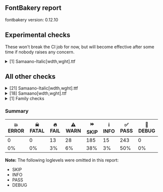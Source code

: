 ## FontBakery report

fontbakery version: 0.12.10



## Experimental checks

These won't break the CI job for now, but will become effective after some time if nobody raises any concern.


<details><summary>[1] Samaano-Italic[wdth,wght].ttf</summary>
<div>
<details>
    <summary>🔥 <b>FAIL</b> Checking that the typoAscender exceeds the yMax of the /Agrave. <a href="https://fontbakery.readthedocs.io/en/stable/fontbakery/checks/universal.metrics.html#"></a></summary>
    <div>







* 🔥 **FAIL** <p>OS/2.sTypoAscender value should be greater than 3157, but got 2457 instead</p>
 [code: typoAscender]



</div>
</details>
</div>
</details>




## All other checks



<details><summary>[21] Samaano-Italic[wdth,wght].ttf</summary>
<div>
<details>
    <summary>🔥 <b>FAIL</b> Checking font version fields (head and name table). <a href="https://fontbakery.readthedocs.io/en/stable/fontbakery/checks/opentype.head.html#"></a></summary>
    <div>







* 🔥 **FAIL** <p>head version is &quot;1.00101&quot; while name version string (for platform 3, encoding 1) is &quot;Version 1.000&quot;.</p>
 [code: mismatch]



</div>
</details>

<details>
    <summary>🔥 <b>FAIL</b> Checking correctness of monospaced metadata. <a href="https://fontbakery.readthedocs.io/en/stable/fontbakery/checks/opentype.name.html#"></a></summary>
    <div>







* 🔥 **FAIL** <p>On monospaced fonts, the value of post.isFixedPitch must be set to a non-zero value (meaning 'fixed width monospaced'), but got 0 instead.</p>
 [code: mono-bad-post-isFixedPitch]



* ⚠️ **WARN** <p>The OpenType spec recommends at <a href="https://learn.microsoft.com/en-us/typography/opentype/spec/recom#hhea-table">https://learn.microsoft.com/en-us/typography/opentype/spec/recom#hhea-table</a> that hhea.numberOfHMetrics be set to 3 but this font has 348 instead.
Please read <a href="https://github.com/fonttools/fonttools/issues/3014">https://github.com/fonttools/fonttools/issues/3014</a> to decide whether this makes sense for your font.</p>
 [code: bad-numberOfHMetrics]



</div>
</details>

<details>
    <summary>🔥 <b>FAIL</b> Checking post.italicAngle value. <a href="https://fontbakery.readthedocs.io/en/stable/fontbakery/checks/opentype.post.html#"></a></summary>
    <div>







* 🔥 **FAIL** <p>Font is italic, so post.italicAngle should be non-zero.</p>
 [code: zero-italic]



</div>
</details>

<details>
    <summary>🔥 <b>FAIL</b> STAT table has Axis Value tables? <a href="https://fontbakery.readthedocs.io/en/stable/fontbakery/checks/opentype.stat.html#"></a></summary>
    <div>







* 🔥 **FAIL** <p>STAT table has no Axis Value tables.</p>
 [code: no-axis-value-tables]



</div>
</details>

<details>
    <summary>🔥 <b>FAIL</b> Checking OS/2 usWinAscent & usWinDescent. <a href="https://fontbakery.readthedocs.io/en/stable/fontbakery/checks/universal.metrics.html#"></a></summary>
    <div>







* 🔥 **FAIL** <p>OS/2.usWinAscent value should be equal or greater than 3157, but got 2476 instead</p>
 [code: ascent]



* 🔥 **FAIL** <p>OS/2.usWinDescent value should be equal or greater than 978, but got 958 instead</p>
 [code: descent]



</div>
</details>

<details>
    <summary>🔥 <b>FAIL</b> Ensure dotted circle glyph is present and can attach marks. <a href="https://fontbakery.readthedocs.io/en/stable/fontbakery/checks/shaping.html#"></a></summary>
    <div>







* 🔥 **FAIL** <p>The following glyphs could not be attached to the dotted circle glyph:</p>
<pre><code>- uni0302
</code></pre>
 [code: unattached-dotted-circle-marks]



</div>
</details>

<details>
    <summary>🔥 <b>FAIL</b> Validate STAT particle names and values match the fallback names in GFAxisRegistry. <a href="https://fontbakery.readthedocs.io/en/stable/fontbakery/checks/googlefonts.axisregistry.html#"></a></summary>
    <div>







* 🔥 **FAIL** <p>STAT table is missing Axis Value Records</p>
 [code: missing-axis-values]



</div>
</details>

<details>
    <summary>⚠️ <b>WARN</b> Check glyphs in mark glyph class are non-spacing. <a href="https://fontbakery.readthedocs.io/en/stable/fontbakery/checks/opentype.gdef.html#"></a></summary>
    <div>







* ⚠️ **WARN** <p>The following spacing glyphs may be in the GDEF mark glyph class by mistake:
acutecomb (U+0301), dotbelowcomb (U+0323), glyph094D (unencoded), gravecomb (U+0300), tildecomb (U+0303), uni0304 (U+0304), uni0306 (U+0306), uni0307 (U+0307), uni0308 (U+0308), uni030A (U+030A), uni030B (U+030B), uni030C (U+030C), uni0326 (U+0326), uni0327 (U+0327), uni0328 (U+0328), uni0331 (U+0331), uni0900 (U+0900), uni0901 (U+0901), uni0902 (U+0902), uni0930_uni094D.blwf (unencoded), uni0930_uni094D.rphf (unencoded), uni093A (U+093A), uni093C (U+093C), uni0941 (U+0941), uni0942 (U+0942), uni0943 (U+0943), uni0944 (U+0944), uni0945 (U+0945), uni0946 (U+0946), uni0947 (U+0947), uni0948 (U+0948), uni094D (U+094D), uni0951 (U+0951), uni0952 (U+0952), uni0953 (U+0953), uni0954 (U+0954), uni0955 (U+0955), uni0956 (U+0956), uni0957 (U+0957), uni0962 (U+0962) and uni0963 (U+0963)</p>
 [code: spacing-mark-glyphs]



</div>
</details>

<details>
    <summary>⚠️ <b>WARN</b> Check mark characters are in GDEF mark glyph class. <a href="https://fontbakery.readthedocs.io/en/stable/fontbakery/checks/opentype.gdef.html#"></a></summary>
    <div>







* ⚠️ **WARN** <p>The following mark characters could be in the GDEF mark glyph class:
hookabovecomb (U+0309) and uni0305 (U+0305)</p>
 [code: mark-chars]



</div>
</details>

<details>
    <summary>⚠️ <b>WARN</b> Does GPOS table have kerning information? This check skips monospaced fonts as defined by post.isFixedPitch value <a href="https://fontbakery.readthedocs.io/en/stable/fontbakery/checks/opentype.gpos.html#"></a></summary>
    <div>







* ⚠️ **WARN** <p>GPOS table lacks kerning information.</p>
 [code: lacks-kern-info]



</div>
</details>

<details>
    <summary>⚠️ <b>WARN</b> Check accent of Lcaron, dcaron, lcaron, tcaron <a href="https://fontbakery.readthedocs.io/en/stable/fontbakery/checks/universal.html#"></a></summary>
    <div>









* ⚠️ **WARN** <p>dcaron is decomposed and therefore could not be checked. Please check manually.</p>
 [code: decomposed-outline]



* ⚠️ **WARN** <p>Lcaron is decomposed and therefore could not be checked. Please check manually.</p>
 [code: decomposed-outline]



* ⚠️ **WARN** <p>lcaron is decomposed and therefore could not be checked. Please check manually.</p>
 [code: decomposed-outline]



* ⚠️ **WARN** <p>tcaron is decomposed and therefore could not be checked. Please check manually.</p>
 [code: decomposed-outline]



</div>
</details>

<details>
    <summary>⚠️ <b>WARN</b> Detect any interpolation issues in the font. <a href="https://fontbakery.readthedocs.io/en/stable/fontbakery/checks/universal.html#"></a></summary>
    <div>







* ⚠️ **WARN** <p>Interpolation issues were found in the font:</p>
<pre><code>- Contour 0 start point differs in glyph 'Hbar' between location wght=700,wdth=100 and location wght=700,wdth=200

- Contour 1 start point differs in glyph 'Hbar' between location wght=700,wdth=100 and location wght=700,wdth=200

- Contour 2 start point differs in glyph 'Hbar' between location wght=700,wdth=100 and location wght=700,wdth=200

- Contour 3 start point differs in glyph 'Hbar' between location wght=700,wdth=100 and location wght=700,wdth=200

- Contour 0 start point differs in glyph 'hbar' between location wght=700,wdth=100 and location wght=700,wdth=200

- Contour 1 start point differs in glyph 'hbar' between location wght=700,wdth=100 and location wght=700,wdth=200

- Contour 2 start point differs in glyph 'hbar' between location wght=700,wdth=100 and location wght=700,wdth=200

- Contour 3 start point differs in glyph 'hbar' between location wght=700,wdth=100 and location wght=700,wdth=200

- Contour 0 start point differs in glyph 'AE' between location wght=700,wdth=100 and location wght=700,wdth=200

- Contour 1 start point differs in glyph 'AE' between location wght=700,wdth=100 and location wght=700,wdth=200

- Contour 2 start point differs in glyph 'AE' between location wght=700,wdth=100 and location wght=700,wdth=200

- Contour 3 start point differs in glyph 'AE' between location wght=700,wdth=100 and location wght=700,wdth=200

- Contour 4 start point differs in glyph 'AE' between location wght=700,wdth=100 and location wght=700,wdth=200

- Contour 0 start point differs in glyph 'Eth' between location wght=700,wdth=100 and location wght=700,wdth=200

- Contour 1 start point differs in glyph 'Eth' between location wght=700,wdth=100 and location wght=700,wdth=200

- Contour 2 start point differs in glyph 'Eth' between location wght=700,wdth=100 and location wght=700,wdth=200

- Contour 3 start point differs in glyph 'Eth' between location wght=700,wdth=100 and location wght=700,wdth=200

- Contour 4 start point differs in glyph 'Eth' between location wght=700,wdth=100 and location wght=700,wdth=200

- Contour 5 start point differs in glyph 'Eth' between location wght=700,wdth=100 and location wght=700,wdth=200
</code></pre>
 [code: interpolation-issues]



</div>
</details>

<details>
    <summary>⚠️ <b>WARN</b> Check font contains no unreachable glyphs <a href="https://fontbakery.readthedocs.io/en/stable/fontbakery/checks/universal.glyphset.html#"></a></summary>
    <div>







* ⚠️ **WARN** <p>The following glyphs could not be reached by codepoint or substitution rules:</p>
<pre><code>- glyph094D

- uni0930_uni094D.abvs

- uni0930_uni094D.vatu
</code></pre>
 [code: unreachable-glyphs]



</div>
</details>

<details>
    <summary>⚠️ <b>WARN</b> Validate size, and resolution of article images, and ensure article page has minimum length and includes visual assets. <a href="https://fontbakery.readthedocs.io/en/stable/fontbakery/checks/googlefonts.article.html#"></a></summary>
    <div>







* ⚠️ **WARN** <p>Family metadata at fonts/variable does not have an article.</p>
 [code: lacks-article]



</div>
</details>

<details>
    <summary>⚠️ <b>WARN</b> Check for codepoints not covered by METADATA subsets. <a href="https://fontbakery.readthedocs.io/en/stable/fontbakery/checks/googlefonts.subsets.html#"></a></summary>
    <div>







* ⚠️ **WARN** <p>The following codepoints supported by the font are not covered by
any subsets defined in the font's metadata file, and will never
be served. You can solve this by either manually adding additional
subset declarations to METADATA.pb, or by editing the glyphset
definitions.</p>
<ul>
<li>U+02D8 BREVE: try adding one of: canadian-aboriginal, yi</li>
<li>U+02D9 DOT ABOVE: try adding one of: canadian-aboriginal, yi</li>
<li>U+02DB OGONEK: try adding one of: canadian-aboriginal, yi</li>
<li>U+0302 COMBINING CIRCUMFLEX ACCENT: try adding one of: tifinagh, coptic, cherokee, math</li>
<li>U+0305 COMBINING OVERLINE: try adding one of: elbasan, glagolitic, coptic, gothic, math</li>
<li>U+0306 COMBINING BREVE: try adding one of: tifinagh, old-permic</li>
<li>U+0307 COMBINING DOT ABOVE: try adding one of: canadian-aboriginal, duployan, hebrew, syriac, coptic, tai-le, tifinagh, old-permic, malayalam, todhri, math</li>
<li>U+030A COMBINING RING ABOVE: try adding one of: duployan, syriac</li>
<li>U+030B COMBINING DOUBLE ACUTE ACCENT: try adding one of: osage, cherokee</li>
<li>U+030C COMBINING CARON: try adding one of: tai-le, cherokee</li>
<li>U+0326 COMBINING COMMA BELOW: try adding math</li>
<li>U+0327 COMBINING CEDILLA: try adding math</li>
<li>U+0328 COMBINING OGONEK: not included in any glyphset definition</li>
<li>U+0331 COMBINING MACRON BELOW: try adding one of: syriac, sunuwar, cherokee, tifinagh, caucasian-albanian, gothic, thai</li>
<li>U+2021 DOUBLE DAGGER: try adding adlam</li>
<li>U+2030 PER MILLE SIGN: try adding adlam</li>
<li>U+FB01 LATIN SMALL LIGATURE FI: not included in any glyphset definition</li>
<li>U+FB02 LATIN SMALL LIGATURE FL: not included in any glyphset definition</li>
</ul>
<p>Or you can add the above codepoints to one of the subsets supported by the font: <code>devanagari</code>, <code>latin</code>, <code>latin-ext</code></p>
 [code: unreachable-subsetting]



</div>
</details>

<details>
    <summary>⚠️ <b>WARN</b> Ensure soft_dotted characters lose their dot when combined with marks that replace the dot. <a href="https://fontbakery.readthedocs.io/en/stable/fontbakery/checks/shaping.html#"></a></summary>
    <div>







* ⚠️ **WARN** <p>The dot of soft dotted characters used in orthographies <em>must</em> disappear in the following strings: j̀ į̀ į́ į̂ į̃ į̄ į̌</p>
<p>The dot of soft dotted characters <em>should</em> disappear in other cases, for example: i̅ i̇ ỉ ị̅ ị̇ ị̉ i̦̅ i̦̇ ỉ̦ i̧̅ i̧̇ ỉ̧ i̱̅ i̱̇ ỉ̱ j̅ j̇ j̉ j̣̀ j̣̅</p>
<p>Your font fully covers the following languages that require the soft-dotted feature: Dutch (Latn, 31,709,104 speakers), Lithuanian (Latn, 2,357,094 speakers).</p>
<p>Your font does <em>not</em> cover the following languages that require the soft-dotted feature: Mfumte (Latn, 79,000 speakers), Mundani (Latn, 34,000 speakers), Cicipu (Latn, 44,000 speakers), Bafut (Latn, 158,146 speakers), Dii (Latn, 71,000 speakers), Ukrainian (Cyrl, 29,273,587 speakers), Lugbara (Latn, 2,200,000 speakers), Belarusian (Cyrl, 10,064,517 speakers), Makaa (Latn, 221,000 speakers), Mango (Latn, 77,000 speakers), Yala (Latn, 200,000 speakers), Bete-Bendi (Latn, 100,000 speakers), South Central Banda (Latn, 244,000 speakers), Zapotec (Latn, 490,000 speakers), Basaa (Latn, 332,940 speakers), Southern Kisi (Latn, 360,000 speakers), Dan (Latn, 1,099,244 speakers), Vute (Latn, 21,000 speakers), Gulay (Latn, 250,478 speakers), Ma’di (Latn, 584,000 speakers), Igbo (Latn, 27,823,640 speakers), Aghem (Latn, 38,843 speakers), Navajo (Latn, 166,319 speakers), Ebira (Latn, 2,200,000 speakers), Nateni (Latn, 100,000 speakers), Avokaya (Latn, 100,000 speakers), Nzakara (Latn, 50,000 speakers), Ngbaka (Latn, 1,020,000 speakers), Ekpeye (Latn, 226,000 speakers), Koonzime (Latn, 40,000 speakers), Sar (Latn, 500,000 speakers), Ijo, Southeast (Latn, 2,471,000 speakers), Fur (Latn, 1,230,163 speakers), Kom (Latn, 360,685 speakers), Kpelle, Guinea (Latn, 622,000 speakers), Ejagham (Latn, 120,000 speakers).</p>
 [code: soft-dotted]



</div>
</details>

<details>
    <summary>⚠️ <b>WARN</b> Are there any misaligned on-curve points? <a href="https://fontbakery.readthedocs.io/en/stable/fontbakery/checks/outline.html#"></a></summary>
    <div>







* ⚠️ **WARN** <p>The following glyphs have on-curve points which have potentially incorrect y coordinates:</p>
<pre><code>* Eng (U+014A): X=112.0,Y=1550.0 (should be at cap-height 1548?)

* Eng (U+014A): X=911.0,Y=1550.0 (should be at cap-height 1548?)

* uni1E4D (U+1E4D): X=785.0,Y=1550.0 (should be at cap-height 1548?)
</code></pre>
 [code: found-misalignments]



</div>
</details>

<details>
    <summary>⚠️ <b>WARN</b> Check the direction of the outermost contour in each glyph <a href="https://fontbakery.readthedocs.io/en/stable/fontbakery/checks/outline.html#"></a></summary>
    <div>







* ⚠️ **WARN** <p>The following glyphs have a counter-clockwise outer contour:</p>
<pre><code>* AE (U+00C6) has a counter-clockwise outer contour

* AE (U+00C6) has a counter-clockwise outer contour

* AE (U+00C6) has a counter-clockwise outer contour

* AE (U+00C6) has a counter-clockwise outer contour

* AE (U+00C6) has a counter-clockwise outer contour

* Eth (U+00D0) has a counter-clockwise outer contour

* Eth (U+00D0) has a counter-clockwise outer contour

* Eth (U+00D0) has a counter-clockwise outer contour

* Eth (U+00D0) has a counter-clockwise outer contour

* Eth (U+00D0) has a counter-clockwise outer contour

* Eth (U+00D0) has a counter-clockwise outer contour

* Hbar (U+0126) has a counter-clockwise outer contour

* Hbar (U+0126) has a counter-clockwise outer contour

* Hbar (U+0126) has a counter-clockwise outer contour

* Hbar (U+0126) has a counter-clockwise outer contour

* hbar (U+0127) has a counter-clockwise outer contour

* hbar (U+0127) has a counter-clockwise outer contour

* hbar (U+0127) has a counter-clockwise outer contour

* hbar (U+0127) has a counter-clockwise outer contour
</code></pre>
 [code: ccw-outer-contour]



</div>
</details>

<details>
    <summary>⚠️ <b>WARN</b> Ensure variable fonts include an avar table. <a href="https://fontbakery.readthedocs.io/en/stable/fontbakery/checks/googlefonts.varfont.html#"></a></summary>
    <div>







* ⚠️ **WARN** <p>This variable font does not have an avar table.</p>
 [code: missing-avar]



</div>
</details>

<details>
    <summary>⚠️ <b>WARN</b> Ensure fonts have ScriptLangTags declared on the 'meta' table. <a href="https://fontbakery.readthedocs.io/en/stable/fontbakery/checks/googlefonts.meta.html#"></a></summary>
    <div>







* ⚠️ **WARN** <p>This font file does not have a 'meta' table.</p>
 [code: lacks-meta-table]



</div>
</details>

<details>
    <summary>⚠️ <b>WARN</b> Checking OS/2 achVendID. <a href="https://fontbakery.readthedocs.io/en/stable/fontbakery/checks/googlefonts.os2.html#"></a></summary>
    <div>







* ⚠️ **WARN** <p>OS/2 VendorID value 'anir' is not yet recognized. If you registered it recently, then it's safe to ignore this warning message. Otherwise, you should set it to your own unique 4 character code, and register it with Microsoft at <a href="https://www.microsoft.com/typography/links/vendorlist.aspx">https://www.microsoft.com/typography/links/vendorlist.aspx</a></p>
 [code: unknown]



</div>
</details>
</div>
</details>

<details><summary>[18] Samaano[wdth,wght].ttf</summary>
<div>
<details>
    <summary>🔥 <b>FAIL</b> Checking font version fields (head and name table). <a href="https://fontbakery.readthedocs.io/en/stable/fontbakery/checks/opentype.head.html#"></a></summary>
    <div>







* 🔥 **FAIL** <p>head version is &quot;1.00101&quot; while name version string (for platform 3, encoding 1) is &quot;Version 1.000&quot;.</p>
 [code: mismatch]



</div>
</details>

<details>
    <summary>🔥 <b>FAIL</b> Checking correctness of monospaced metadata. <a href="https://fontbakery.readthedocs.io/en/stable/fontbakery/checks/opentype.name.html#"></a></summary>
    <div>







* 🔥 **FAIL** <p>On monospaced fonts, the value of post.isFixedPitch must be set to a non-zero value (meaning 'fixed width monospaced'), but got 0 instead.</p>
 [code: mono-bad-post-isFixedPitch]



* ⚠️ **WARN** <p>The OpenType spec recommends at <a href="https://learn.microsoft.com/en-us/typography/opentype/spec/recom#hhea-table">https://learn.microsoft.com/en-us/typography/opentype/spec/recom#hhea-table</a> that hhea.numberOfHMetrics be set to 3 but this font has 356 instead.
Please read <a href="https://github.com/fonttools/fonttools/issues/3014">https://github.com/fonttools/fonttools/issues/3014</a> to decide whether this makes sense for your font.</p>
 [code: bad-numberOfHMetrics]



</div>
</details>

<details>
    <summary>🔥 <b>FAIL</b> Checking OS/2 usWinAscent & usWinDescent. <a href="https://fontbakery.readthedocs.io/en/stable/fontbakery/checks/universal.metrics.html#"></a></summary>
    <div>







* 🔥 **FAIL** <p>OS/2.usWinAscent value should be equal or greater than 3157, but got 2476 instead</p>
 [code: ascent]



* 🔥 **FAIL** <p>OS/2.usWinDescent value should be equal or greater than 978, but got 958 instead</p>
 [code: descent]



</div>
</details>

<details>
    <summary>🔥 <b>FAIL</b> Ensure dotted circle glyph is present and can attach marks. <a href="https://fontbakery.readthedocs.io/en/stable/fontbakery/checks/shaping.html#"></a></summary>
    <div>







* 🔥 **FAIL** <p>The following glyphs could not be attached to the dotted circle glyph:</p>
<pre><code>- acutecomb

- dotbelowcomb

- gravecomb

- tildecomb

- uni0302

- uni0304

- uni0306

- uni0307

- uni0308

- uni030A

- uni030B

- uni030C

- uni0326

- uni0327

- uni0328

- uni0331
</code></pre>
 [code: unattached-dotted-circle-marks]



</div>
</details>

<details>
    <summary>⚠️ <b>WARN</b> Check glyphs in mark glyph class are non-spacing. <a href="https://fontbakery.readthedocs.io/en/stable/fontbakery/checks/opentype.gdef.html#"></a></summary>
    <div>







* ⚠️ **WARN** <p>The following spacing glyphs may be in the GDEF mark glyph class by mistake:
glyph094D (unencoded), uni0900 (U+0900), uni0901 (U+0901), uni0902 (U+0902), uni0930_uni094D.blwf (unencoded), uni0930_uni094D.rphf (unencoded), uni093A (U+093A), uni093C (U+093C), uni0941 (U+0941), uni0942 (U+0942), uni0943 (U+0943), uni0944 (U+0944), uni0945 (U+0945), uni0946 (U+0946), uni0947 (U+0947), uni0948 (U+0948), uni094D (U+094D), uni0951 (U+0951), uni0952 (U+0952), uni0953 (U+0953), uni0954 (U+0954), uni0955 (U+0955), uni0956 (U+0956), uni0957 (U+0957), uni0962 (U+0962) and uni0963 (U+0963)</p>
 [code: spacing-mark-glyphs]



</div>
</details>

<details>
    <summary>⚠️ <b>WARN</b> Check mark characters are in GDEF mark glyph class. <a href="https://fontbakery.readthedocs.io/en/stable/fontbakery/checks/opentype.gdef.html#"></a></summary>
    <div>







* ⚠️ **WARN** <p>The following mark characters could be in the GDEF mark glyph class:
hookabovecomb (U+0309) and uni0305 (U+0305)</p>
 [code: mark-chars]



</div>
</details>

<details>
    <summary>⚠️ <b>WARN</b> Does GPOS table have kerning information? This check skips monospaced fonts as defined by post.isFixedPitch value <a href="https://fontbakery.readthedocs.io/en/stable/fontbakery/checks/opentype.gpos.html#"></a></summary>
    <div>







* ⚠️ **WARN** <p>GPOS table lacks kerning information.</p>
 [code: lacks-kern-info]



</div>
</details>

<details>
    <summary>⚠️ <b>WARN</b> Check hhea.caretSlopeRise and hhea.caretSlopeRun <a href="https://fontbakery.readthedocs.io/en/stable/fontbakery/checks/opentype.hhea.html#"></a></summary>
    <div>







* ⚠️ **WARN** <p>hhea.caretSlopeRise and hhea.caretSlopeRun do not match with post.italicAngle.
Got: caretSlopeRise 2048 and caretSlopeRun -745
Expected: caretSlopeRise 1 and caretSlopeRun 0</p>
 [code: caretslope-mismatch]



</div>
</details>

<details>
    <summary>⚠️ <b>WARN</b> Check accent of Lcaron, dcaron, lcaron, tcaron <a href="https://fontbakery.readthedocs.io/en/stable/fontbakery/checks/universal.html#"></a></summary>
    <div>









* ⚠️ **WARN** <p>dcaron is decomposed and therefore could not be checked. Please check manually.</p>
 [code: decomposed-outline]



* ⚠️ **WARN** <p>Lcaron is decomposed and therefore could not be checked. Please check manually.</p>
 [code: decomposed-outline]



* ⚠️ **WARN** <p>lcaron is decomposed and therefore could not be checked. Please check manually.</p>
 [code: decomposed-outline]



* ⚠️ **WARN** <p>tcaron is decomposed and therefore could not be checked. Please check manually.</p>
 [code: decomposed-outline]



</div>
</details>

<details>
    <summary>⚠️ <b>WARN</b> Detect any interpolation issues in the font. <a href="https://fontbakery.readthedocs.io/en/stable/fontbakery/checks/universal.html#"></a></summary>
    <div>







* ⚠️ **WARN** <p>Interpolation issues were found in the font:</p>
<pre><code>- Contour order differs in glyph 'uni0946_uni0930_uni094D.abvs': [0, 1, 2, 3, 4, 5, 6] in wght=700,wdth=100, [4, 1, 5, 3, 6, 2, 0] in wght=700,wdth=200.

- Contour 0 start point differs in glyph 'uni0946_uni0930_uni094D.abvs' between location wght=700,wdth=100 and location wght=700,wdth=200

- Contour 0 in glyph 'uni0946_uni0930_uni094D.abvs': becomes underweight between wght=700,wdth=100 and wght=700,wdth=200.

- Contour 5 start point differs in glyph 'uni0946_uni0930_uni094D.abvs' between location wght=700,wdth=100 and location wght=700,wdth=200

- Contour 6 start point differs in glyph 'uni0946_uni0930_uni094D.abvs' between location wght=700,wdth=100 and location wght=700,wdth=200

- Contour 6 in glyph 'uni0946_uni0930_uni094D.abvs': becomes underweight between wght=700,wdth=100 and wght=700,wdth=200.

- Contour 2 in glyph 'uni01C5': becomes underweight between wght=700,wdth=200 and wght=100,wdth=100.

- Contour 9 in glyph 'uni01C5': becomes underweight between wght=700,wdth=200 and wght=100,wdth=100.

- Contour order differs in glyph 'uni0948_uni0902.abvs': [0, 1, 2, 3] in wght=700,wdth=100, [0, 2, 3, 1] in wght=700,wdth=200.

- Contour 3 start point differs in glyph 'uni0948_uni0902.abvs' between location wght=700,wdth=100 and location wght=700,wdth=200

- Contour 3 in glyph 'uni0948_uni0902.abvs': becomes underweight between wght=700,wdth=100 and wght=700,wdth=200.

- Contour order differs in glyph 'uni0945_uni0902.abvs': [0, 1, 2, 3, 4] in wght=700,wdth=100, [0, 2, 3, 4, 1] in wght=700,wdth=200.

- Contour order differs in glyph 'uni0945_uni0902.abvs': [0, 1, 2, 3, 4] in wght=100,wdth=100, [0, 1, 2, 4, 3] in wght=100,wdth=200.

- Contour order differs in glyph 'uni0945_uni0930_uni094D.abvs': [0, 1, 2, 3, 4, 5, 6] in wght=700,wdth=100, [4, 2, 5, 3, 6, 0, 1] in wght=700,wdth=200.

- Contour 0 start point differs in glyph 'uni0945_uni0930_uni094D.abvs' between location wght=700,wdth=100 and location wght=700,wdth=200

- Contour 0 in glyph 'uni0945_uni0930_uni094D.abvs': becomes underweight between wght=700,wdth=100 and wght=700,wdth=200.

- Contour 1 start point differs in glyph 'uni0945_uni0930_uni094D.abvs' between location wght=700,wdth=100 and location wght=700,wdth=200

- Contour 1 in glyph 'uni0945_uni0930_uni094D.abvs': becomes underweight between wght=700,wdth=100 and wght=700,wdth=200.

- Contour 5 start point differs in glyph 'uni0945_uni0930_uni094D.abvs' between location wght=700,wdth=100 and location wght=700,wdth=200

- Contour 5 in glyph 'uni0945_uni0930_uni094D.abvs': becomes underweight between wght=700,wdth=100 and wght=700,wdth=200.

- Contour 8 in glyph 'uni01C6': becomes underweight between wght=700,wdth=200 and wght=100,wdth=100.

- Contour 2 in glyph 'uni01C4': becomes underweight between wght=700,wdth=200 and wght=100,wdth=100.

- Contour 9 in glyph 'uni01C4': becomes underweight between wght=700,wdth=200 and wght=100,wdth=100.

- Contour order differs in glyph 'uni0949_uni0902.abvs': [0, 1, 2, 3, 4, 5] in wght=700,wdth=100, [0, 1, 5, 3, 4, 2] in wght=700,wdth=200.

- Contour order differs in glyph 'uni0947_uni0902.abvs': [0, 1, 2] in wght=700,wdth=100, [0, 2, 1] in wght=700,wdth=200.

- Contour 2 start point differs in glyph 'uni0947_uni0902.abvs' between location wght=700,wdth=100 and location wght=700,wdth=200

- Contour order differs in glyph 'uni0946_uni0902.abvs': [0, 1, 2, 3, 4] in wght=700,wdth=100, [0, 3, 2, 4, 1] in wght=700,wdth=200.

- Contour order differs in glyph 'uni0946_uni0902.abvs': [0, 1, 2, 3, 4] in wght=700,wdth=200, [0, 1, 2, 4, 3] in wght=100,wdth=100.

- Contour order differs in glyph 'uni0946_uni0902.abvs': [0, 1, 2, 3, 4] in wght=100,wdth=100, [0, 1, 2, 4, 3] in wght=100,wdth=200.

- Contour order differs in glyph 'uni094C_uni0902.abvs': [0, 1, 2, 3, 4] in wght=700,wdth=100, [0, 1, 3, 4, 2] in wght=700,wdth=200.

- Contour 4 start point differs in glyph 'uni094C_uni0902.abvs' between location wght=700,wdth=100 and location wght=700,wdth=200

- Contour order differs in glyph 'uni094C_uni0902.abvs': [0, 1, 2, 3, 4] in wght=700,wdth=200, [0, 1, 2, 4, 3] in wght=100,wdth=100.

- Contour order differs in glyph 'uni094C_uni0902.abvs': [0, 1, 2, 3, 4] in wght=100,wdth=100, [0, 1, 3, 4, 2] in wght=100,wdth=200.
</code></pre>
 [code: interpolation-issues]



</div>
</details>

<details>
    <summary>⚠️ <b>WARN</b> Check font contains no unreachable glyphs <a href="https://fontbakery.readthedocs.io/en/stable/fontbakery/checks/universal.glyphset.html#"></a></summary>
    <div>







* ⚠️ **WARN** <p>The following glyphs could not be reached by codepoint or substitution rules:</p>
<pre><code>- glyph094D

- uni0930_uni094D.abvs

- uni0930_uni094D.vatu
</code></pre>
 [code: unreachable-glyphs]



</div>
</details>

<details>
    <summary>⚠️ <b>WARN</b> Validate size, and resolution of article images, and ensure article page has minimum length and includes visual assets. <a href="https://fontbakery.readthedocs.io/en/stable/fontbakery/checks/googlefonts.article.html#"></a></summary>
    <div>







* ⚠️ **WARN** <p>Family metadata at fonts/variable does not have an article.</p>
 [code: lacks-article]



</div>
</details>

<details>
    <summary>⚠️ <b>WARN</b> Check for codepoints not covered by METADATA subsets. <a href="https://fontbakery.readthedocs.io/en/stable/fontbakery/checks/googlefonts.subsets.html#"></a></summary>
    <div>







* ⚠️ **WARN** <p>The following codepoints supported by the font are not covered by
any subsets defined in the font's metadata file, and will never
be served. You can solve this by either manually adding additional
subset declarations to METADATA.pb, or by editing the glyphset
definitions.</p>
<ul>
<li>U+02D8 BREVE: try adding one of: canadian-aboriginal, yi</li>
<li>U+02D9 DOT ABOVE: try adding one of: canadian-aboriginal, yi</li>
<li>U+02DB OGONEK: try adding one of: canadian-aboriginal, yi</li>
<li>U+0302 COMBINING CIRCUMFLEX ACCENT: try adding one of: tifinagh, coptic, cherokee, math</li>
<li>U+0305 COMBINING OVERLINE: try adding one of: elbasan, glagolitic, coptic, gothic, math</li>
<li>U+0306 COMBINING BREVE: try adding one of: tifinagh, old-permic</li>
<li>U+0307 COMBINING DOT ABOVE: try adding one of: canadian-aboriginal, duployan, hebrew, syriac, coptic, tai-le, tifinagh, old-permic, malayalam, todhri, math</li>
<li>U+030A COMBINING RING ABOVE: try adding one of: duployan, syriac</li>
<li>U+030B COMBINING DOUBLE ACUTE ACCENT: try adding one of: osage, cherokee</li>
<li>U+030C COMBINING CARON: try adding one of: tai-le, cherokee</li>
<li>U+0326 COMBINING COMMA BELOW: try adding math</li>
<li>U+0327 COMBINING CEDILLA: try adding math</li>
<li>U+0328 COMBINING OGONEK: not included in any glyphset definition</li>
<li>U+0331 COMBINING MACRON BELOW: try adding one of: syriac, sunuwar, cherokee, tifinagh, caucasian-albanian, gothic, thai</li>
<li>U+2021 DOUBLE DAGGER: try adding adlam</li>
<li>U+2030 PER MILLE SIGN: try adding adlam</li>
<li>U+FB01 LATIN SMALL LIGATURE FI: not included in any glyphset definition</li>
<li>U+FB02 LATIN SMALL LIGATURE FL: not included in any glyphset definition</li>
</ul>
<p>Or you can add the above codepoints to one of the subsets supported by the font: <code>devanagari</code>, <code>latin</code>, <code>latin-ext</code></p>
 [code: unreachable-subsetting]



</div>
</details>

<details>
    <summary>⚠️ <b>WARN</b> Ensure soft_dotted characters lose their dot when combined with marks that replace the dot. <a href="https://fontbakery.readthedocs.io/en/stable/fontbakery/checks/shaping.html#"></a></summary>
    <div>







* ⚠️ **WARN** <p>The dot of soft dotted characters used in orthographies <em>must</em> disappear in the following strings: j̀ į̀ į́ į̂ į̃ į̄ į̌</p>
<p>The dot of soft dotted characters <em>should</em> disappear in other cases, for example: i̅ i̇ ỉ ị̅ ị̇ ị̉ i̦̅ i̦̇ ỉ̦ i̧̅ i̧̇ ỉ̧ i̱̅ i̱̇ ỉ̱ j̅ j̇ j̉ j̣̀ j̣̅</p>
<p>Your font fully covers the following languages that require the soft-dotted feature: Dutch (Latn, 31,709,104 speakers), Lithuanian (Latn, 2,357,094 speakers).</p>
<p>Your font does <em>not</em> cover the following languages that require the soft-dotted feature: Mfumte (Latn, 79,000 speakers), Mundani (Latn, 34,000 speakers), Cicipu (Latn, 44,000 speakers), Bafut (Latn, 158,146 speakers), Dii (Latn, 71,000 speakers), Ukrainian (Cyrl, 29,273,587 speakers), Lugbara (Latn, 2,200,000 speakers), Belarusian (Cyrl, 10,064,517 speakers), Makaa (Latn, 221,000 speakers), Mango (Latn, 77,000 speakers), Yala (Latn, 200,000 speakers), Bete-Bendi (Latn, 100,000 speakers), South Central Banda (Latn, 244,000 speakers), Zapotec (Latn, 490,000 speakers), Basaa (Latn, 332,940 speakers), Southern Kisi (Latn, 360,000 speakers), Dan (Latn, 1,099,244 speakers), Vute (Latn, 21,000 speakers), Gulay (Latn, 250,478 speakers), Ma’di (Latn, 584,000 speakers), Igbo (Latn, 27,823,640 speakers), Aghem (Latn, 38,843 speakers), Navajo (Latn, 166,319 speakers), Ebira (Latn, 2,200,000 speakers), Nateni (Latn, 100,000 speakers), Avokaya (Latn, 100,000 speakers), Nzakara (Latn, 50,000 speakers), Ngbaka (Latn, 1,020,000 speakers), Ekpeye (Latn, 226,000 speakers), Koonzime (Latn, 40,000 speakers), Sar (Latn, 500,000 speakers), Ijo, Southeast (Latn, 2,471,000 speakers), Fur (Latn, 1,230,163 speakers), Kom (Latn, 360,685 speakers), Kpelle, Guinea (Latn, 622,000 speakers), Ejagham (Latn, 120,000 speakers).</p>
 [code: soft-dotted]



</div>
</details>

<details>
    <summary>⚠️ <b>WARN</b> Are there any misaligned on-curve points? <a href="https://fontbakery.readthedocs.io/en/stable/fontbakery/checks/outline.html#"></a></summary>
    <div>







* ⚠️ **WARN** <p>The following glyphs have on-curve points which have potentially incorrect y coordinates:</p>
<pre><code>* Eng (U+014A): X=395.0,Y=1550.0 (should be at cap-height 1548?)

* Eng (U+014A): X=1194.0,Y=1550.0 (should be at cap-height 1548?)

* uni1E4D (U+1E4D): X=663.0,Y=1550.0 (should be at cap-height 1548?)
</code></pre>
 [code: found-misalignments]



</div>
</details>

<details>
    <summary>⚠️ <b>WARN</b> Ensure variable fonts include an avar table. <a href="https://fontbakery.readthedocs.io/en/stable/fontbakery/checks/googlefonts.varfont.html#"></a></summary>
    <div>







* ⚠️ **WARN** <p>This variable font does not have an avar table.</p>
 [code: missing-avar]



</div>
</details>

<details>
    <summary>⚠️ <b>WARN</b> Ensure fonts have ScriptLangTags declared on the 'meta' table. <a href="https://fontbakery.readthedocs.io/en/stable/fontbakery/checks/googlefonts.meta.html#"></a></summary>
    <div>







* ⚠️ **WARN** <p>This font file does not have a 'meta' table.</p>
 [code: lacks-meta-table]



</div>
</details>

<details>
    <summary>⚠️ <b>WARN</b> Checking OS/2 achVendID. <a href="https://fontbakery.readthedocs.io/en/stable/fontbakery/checks/googlefonts.os2.html#"></a></summary>
    <div>







* ⚠️ **WARN** <p>OS/2 VendorID value 'anir' is not yet recognized. If you registered it recently, then it's safe to ignore this warning message. Otherwise, you should set it to your own unique 4 character code, and register it with Microsoft at <a href="https://www.microsoft.com/typography/links/vendorlist.aspx">https://www.microsoft.com/typography/links/vendorlist.aspx</a></p>
 [code: unknown]



</div>
</details>
</div>
</details>

<details><summary>[1] Family checks</summary>
<div>
<details>
    <summary>🔥 <b>FAIL</b> Ensure VFs have 'ital' STAT axis. <a href="https://fontbakery.readthedocs.io/en/stable/fontbakery/checks/opentype.stat.html#"></a></summary>
    <div>







* 🔥 **FAIL** <p>Font Samaano[wdth,wght].ttf is missing an 'ital' axis.</p>
 [code: missing-ital-axis]



* 🔥 **FAIL** <p>Font Samaano-Italic[wdth,wght].ttf is missing an 'ital' axis.</p>
 [code: missing-ital-axis]



</div>
</details>
</div>
</details>




### Summary

| 💥 ERROR | ☠ FATAL | 🔥 FAIL | ⚠️ WARN | ⏩ SKIP | ℹ️ INFO | ✅ PASS | 🔎 DEBUG | 
| ---|---|---|---|---|---|---|---|
| 0 | 0 | 13 | 28 | 185 | 15 | 243 | 0 | 
| 0% | 0% | 3% | 6% | 38% | 3% | 50% | 0% | 



**Note:** The following loglevels were omitted in this report:


* SKIP
* INFO
* PASS
* DEBUG
